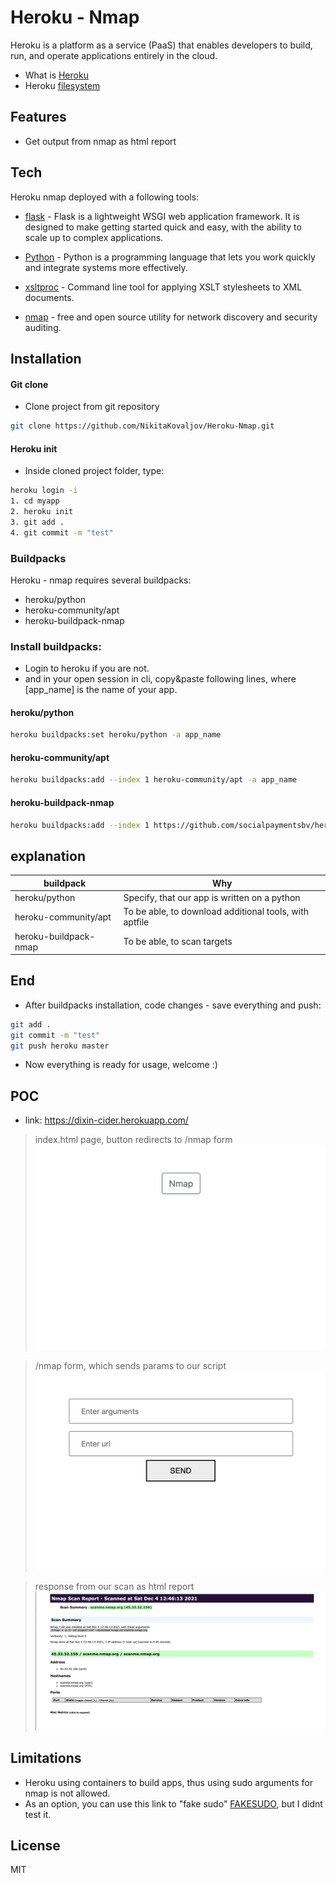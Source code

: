 # Heroku - Nmap

Heroku is a platform as a service (PaaS) that enables developers to build, run, and operate applications entirely in the cloud.

- What is [Heroku]
- Heroku [filesystem]

## Features

- Get output from nmap as html report 

## Tech

Heroku nmap deployed with a following tools:

- [flask] - Flask is a lightweight WSGI web application framework. It is designed to make getting started quick and easy, with the ability to scale up to complex applications.

- [Python] - Python is a programming language that lets you work quickly
and integrate systems more effectively.

- [xsltproc] - Command line tool for applying XSLT stylesheets to XML documents.

- [nmap] - free and open source utility for network discovery and security auditing.

## Installation

#### Git clone
 - Clone project from git repository
```bash
git clone https://github.com/NikitaKovaljov/Heroku-Nmap.git
```

#### Heroku init
- Inside cloned project folder, type:

```bash
heroku login -i
1. cd myapp
2. heroku init
3. git add .
4. git commit -m "test"
```
### Buildpacks
Heroku - nmap requires several buildpacks:
- heroku/python
- heroku-community/apt
- heroku-buildpack-nmap

### Install buildpacks:

- Login to heroku if you are not. 
- and in your open session in cli, copy&paste following lines, where [app_name] is the name of your app.

#### heroku/python

```bash
heroku buildpacks:set heroku/python -a app_name
```

#### heroku-community/apt

```bash
heroku buildpacks:add --index 1 heroku-community/apt -a app_name
```

#### heroku-buildpack-nmap

```bash
heroku buildpacks:add --index 1 https://github.com/socialpaymentsbv/heroku-buildpack-nmap.git -a app_name
```

## explanation

| buildpack | Why |
| ------ | ------ |
| heroku/python | Specify, that our app is written on a python |
| heroku-community/apt | To be able, to download additional tools, with aptfile |
| heroku-buildpack-nmap | To be able, to scan targets |

## End

- After buildpacks installation, code changes - save everything and push:

```bash
git add .
git commit -m "test"
git push heroku master
```
- Now everything is ready for usage, welcome :)

## POC 

- link: https://dixin-cider.herokuapp.com/

> index.html page, button redirects to /nmap form 
![](https://github.com/NikitaKovaljov/Heroku-Nmap/blob/main/POC/index.png?raw=true)

> /nmap form, which sends params to our script
![](https://github.com/NikitaKovaljov/Heroku-Nmap/blob/main/POC/:nmap.png?raw=true)

> response from our scan as html report
![](https://github.com/NikitaKovaljov/Heroku-Nmap/blob/main/POC/result.png?raw=true)

## Limitations

- Heroku using containers to build apps, thus using sudo arguments for nmap is not allowed.
- As an option, you can use this link to "fake sudo" [FAKESUDO], but I didnt test it. 

## License
MIT

   [flask]: <https://palletsprojects.com/p/flask/>
   [Python]: <https://www.python.org/>
   [xsltproc]: <https://linux.die.net/man/1/xsltproc>
   [nmap]: <https://nmap.org/>
   [Heroku]: <https://www.heroku.com/what>
   [filesystem]: <https://devcenter.heroku.com/articles/dynos#ephemeral-filesystem>
   [FAKESUDO]: <https://elements.heroku.com/buildpacks/xenontheinertg/sudo-mask>

